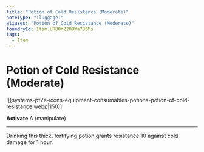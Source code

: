 ```yaml
---
title: "Potion of Cold Resistance (Moderate)"
noteType: ":luggage:"
aliases: "Potion of Cold Resistance (Moderate)"
foundryId: Item.URBOhZ2O8Wa7J6Ms
tags:
  - Item
---
```


# Potion of Cold Resistance (Moderate)
![[systems-pf2e-icons-equipment-consumables-potions-potion-of-cold-resistance.webp|150]]

**Activate** A (manipulate)

* * *

Drinking this thick, fortifying potion grants resistance 10 against cold damage for 1 hour.


